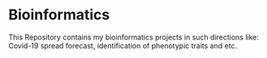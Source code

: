 # Bioinformatics
This Repository contains my bioinformatics projects in such directions like: Covid-19 spread forecast, identification of phenotypic traits and etc.

